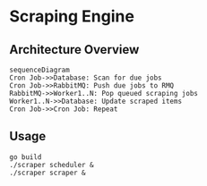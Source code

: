 # Scraping Engine

## Architecture Overview

```mermaid
sequenceDiagram
Cron Job->>Database: Scan for due jobs
Cron Job->>RabbitMQ: Push due jobs to RMQ
RabbitMQ->>Worker1..N: Pop queued scraping jobs
Worker1..N->>Database: Update scraped items
Cron Job->>Cron Job: Repeat
```

## Usage

```console
go build
./scraper scheduler &
./scraper scraper &
```
